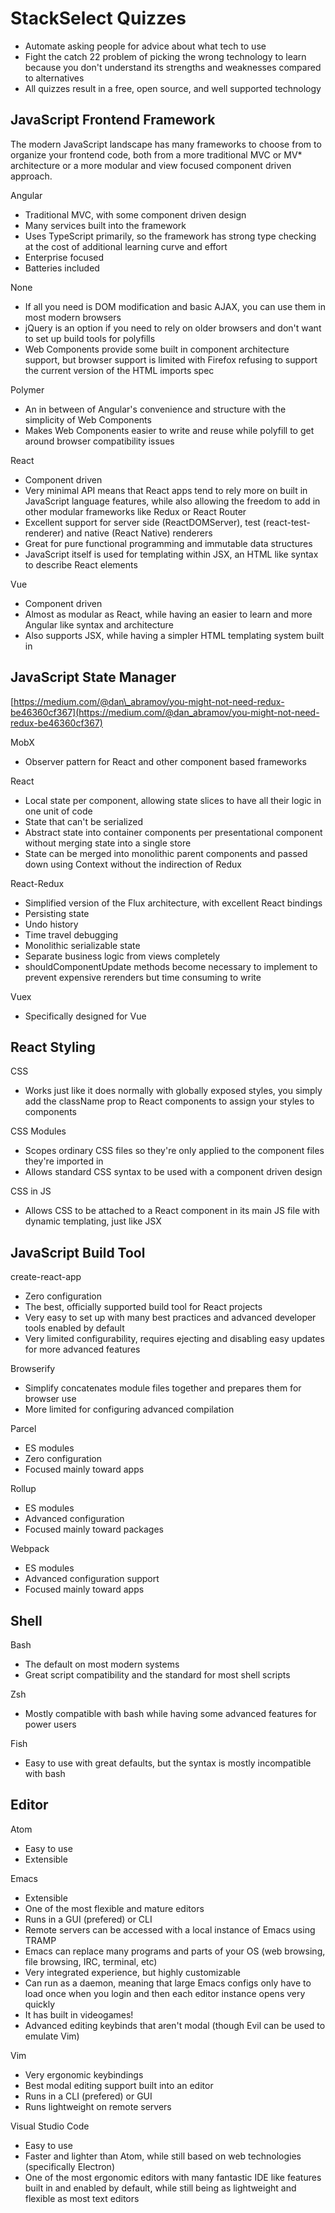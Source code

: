 # StackSelect Quizzes

- Automate asking people for advice about what tech to use
- Fight the catch 22 problem of picking the wrong technology to learn because you don&#39;t understand its strengths and weaknesses compared to alternatives
- All quizzes result in a free, open source, and well supported technology

## JavaScript Frontend Framework

The modern JavaScript landscape has many frameworks to choose from to organize your frontend code, both from a more traditional MVC or MV\* architecture or a more modular and view focused component driven approach.

Angular

- Traditional MVC, with some component driven design
- Many services built into the framework
- Uses TypeScript primarily, so the framework has strong type checking at the cost of additional learning curve and effort
- Enterprise focused
- Batteries included

None

- If all you need is DOM modification and basic AJAX, you can use them in most modern browsers
- jQuery is an option if you need to rely on older browsers and don&#39;t want to set up build tools for polyfills
- Web Components provide some built in component architecture support, but browser support is limited with Firefox refusing to support the current version of the HTML imports spec

Polymer

- An in between of Angular&#39;s convenience and structure with the simplicity of Web Components
- Makes Web Components easier to write and reuse while polyfill to get around browser compatibility issues

React

- Component driven
- Very minimal API means that React apps tend to rely more on built in JavaScript language features, while also allowing the freedom to add in other modular frameworks like Redux or React Router
- Excellent support for server side (ReactDOMServer), test (react-test-renderer) and native (React Native) renderers
- Great for pure functional programming and immutable data structures
- JavaScript itself is used for templating within JSX, an HTML like syntax to describe React elements

Vue

- Component driven
- Almost as modular as React, while having an easier to learn and more Angular like syntax and architecture
- Also supports JSX, while having a simpler HTML templating system built in

## JavaScript State Manager

[https://medium.com/@dan\_abramov/you-might-not-need-redux-be46360cf367](https://medium.com/@dan_abramov/you-might-not-need-redux-be46360cf367)

MobX

- Observer pattern for React and other component based frameworks

React

- Local state per component, allowing state slices to have all their logic in one unit of code
- State that can&#39;t be serialized
- Abstract state into container components per presentational component without merging state into a single store
- State can be merged into monolithic parent components and passed down using Context without the indirection of Redux

React-Redux

- Simplified version of the Flux architecture, with excellent React bindings
- Persisting state
- Undo history
- Time travel debugging
- Monolithic serializable state
- Separate business logic from views completely
- shouldComponentUpdate methods become necessary to implement to prevent expensive rerenders but time consuming to write

Vuex

- Specifically designed for Vue

## React Styling

CSS

- Works just like it does normally with globally exposed styles, you simply add the className prop to React components to assign your styles to components

CSS Modules

- Scopes ordinary CSS files so they&#39;re only applied to the component files they&#39;re imported in
- Allows standard CSS syntax to be used with a component driven design

CSS in JS

- Allows CSS to be attached to a React component in its main JS file with dynamic templating, just like JSX

## JavaScript Build Tool

create-react-app

- Zero configuration
- The best, officially supported build tool for React projects
- Very easy to set up with many best practices and advanced developer tools enabled by default
- Very limited configurability, requires ejecting and disabling easy updates for more advanced features

Browserify

- Simplify concatenates module files together and prepares them for browser use
- More limited for configuring advanced compilation

Parcel

- ES modules
- Zero configuration
- Focused mainly toward apps

Rollup

- ES modules
- Advanced configuration
- Focused mainly toward packages

Webpack

- ES modules
- Advanced configuration support
- Focused mainly toward apps

## Shell

Bash

- The default on most modern systems
- Great script compatibility and the standard for most shell scripts

Zsh

- Mostly compatible with bash while having some advanced features for power users

Fish

- Easy to use with great defaults, but the syntax is mostly incompatible with bash

## Editor

Atom

- Easy to use
- Extensible

Emacs

- Extensible
- One of the most flexible and mature editors
- Runs in a GUI (prefered) or CLI
- Remote servers can be accessed with a local instance of Emacs using TRAMP
- Emacs can replace many programs and parts of your OS (web browsing, file browsing, IRC, terminal, etc)
- Very integrated experience, but highly customizable
- Can run as a daemon, meaning that large Emacs configs only have to load once when you login and then each editor instance opens very quickly
- It has built in videogames!
- Advanced editing keybinds that aren&#39;t modal (though Evil can be used to emulate Vim)

Vim

- Very ergonomic keybindings
- Best modal editing support built into an editor
- Runs in a CLI (prefered) or GUI
- Runs lightweight on remote servers

Visual Studio Code

- Easy to use
- Faster and lighter than Atom, while still based on web technologies (specifically Electron)
- One of the most ergonomic editors with many fantastic IDE like features built in and enabled by default, while still being as lightweight and flexible as most text editors
